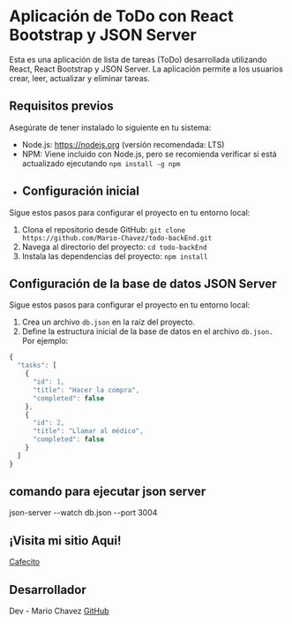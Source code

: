# Aplicación de ToDo con React Bootstrap y JSON Server

Esta es una aplicación de lista de tareas (ToDo) desarrollada utilizando React, React Bootstrap y JSON Server. La aplicación permite a los usuarios crear, leer, actualizar y eliminar tareas.

## Requisitos previos

Asegúrate de tener instalado lo siguiente en tu sistema:

-   Node.js: https://nodejs.org (versión recomendada: LTS)
-   NPM: Viene incluido con Node.js, pero se recomienda verificar si está actualizado ejecutando `npm install -g npm`
-   ## Configuración inicial

Sigue estos pasos para configurar el proyecto en tu entorno local:

1. Clona el repositorio desde GitHub: `git clone https://github.com/Mario-Chavez/todo-backEnd.git`
2. Navega al directorio del proyecto: `cd todo-backEnd`
3. Instala las dependencias del proyecto: `npm install`

## Configuración de la base de datos JSON Server

Sigue estos pasos para configurar el proyecto en tu entorno local:

1. Crea un archivo `db.json` en la raíz del proyecto.
2. Define la estructura inicial de la base de datos en el archivo `db.json.` Por ejemplo:

```javascript
{
  "tasks": [
    {
      "id": 1,
      "title": "Hacer la compra",
      "completed": false
    },
    {
      "id": 2,
      "title": "Llamar al médico",
      "completed": false
    }
  ]
}

```

## comando para ejecutar json server

json-server --watch db.json --port 3004

## ¡Visita mi sitio Aqui!

[Cafecito](https://app-cafecito.netlify.app)

## Desarrollador

Dev - Mario Chavez [GitHub](https://github.com/Mario-Chavez)
